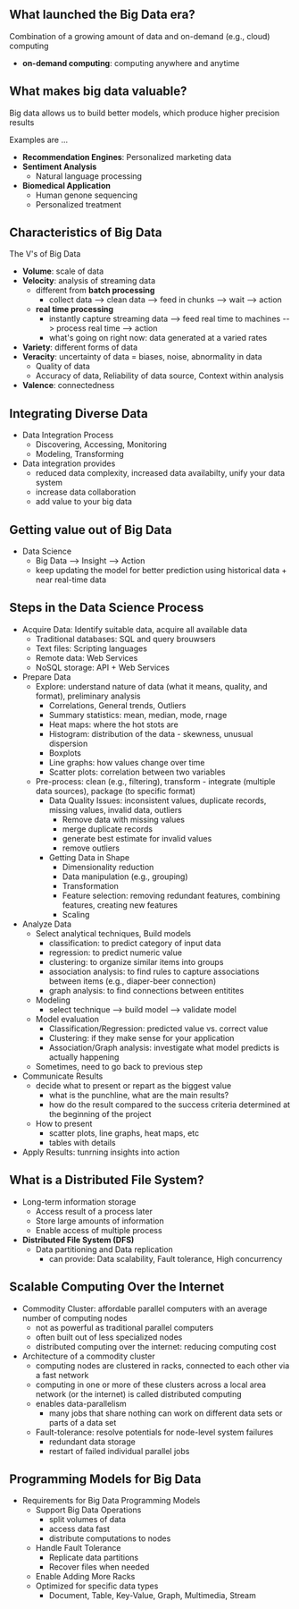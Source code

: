 ## What launched the Big Data era?
Combination of a growing amount of data and on-demand (e.g., cloud) computing
* **on-demand computing**: computing anywhere and anytime


## What makes big data valuable?
Big data allows us to build better models, which produce higher precision results

Examples are ...
* **Recommendation Engines**: Personalized marketing data
* **Sentiment Analysis**
   * Natural language processing
* **Biomedical Application** 
   * Human genone sequencing 
   * Personalized treatment


## Characteristics of Big Data
The V's of Big Data
* **Volume**: scale of data
* **Velocity**: analysis of streaming data
   * different from **batch processing**
      * collect data --> clean data --> feed in chunks --> wait --> action
   * **real time processing**
      * instantly capture streaming data --> feed real time to machines --> process real time --> action
      * what's going on right now: data generated at a varied rates
* **Variety**: different forms of data
* **Veracity**: uncertainty of data = biases, noise, abnormality in data
   * Quality of data
   * Accuracy of data, Reliability of data source, Context within analysis
* **Valence**: connectedness


## Integrating Diverse Data
* Data Integration Process
   * Discovering, Accessing, Monitoring
   * Modeling, Transforming
* Data integration provides 
   * reduced data complexity, increased data availabilty, unify your data system
   * increase data collaboration
   * add value to your big data


## Getting value out of Big Data
* Data Science
   * Big Data --> Insight --> Action
   * keep updating the model for better prediction using historical data + near real-time data


## Steps in the Data Science Process
* Acquire Data: Identify suitable data, acquire all available data
   * Traditional databases: SQL and query brouwsers
   * Text files: Scripting languages
   * Remote data: Web Services
   * NoSQL storage: API + Web Services
* Prepare Data
   * Explore: understand nature of data (what it means, quality, and format), preliminary analysis
      * Correlations, General trends, Outliers
      * Summary statistics: mean, median, mode, rnage
      * Heat maps: where the hot stots are
      * Histogram: distribution of the data - skewness, unusual dispersion
      * Boxplots
      * Line graphs: how values change over time
      * Scatter plots: correlation between two variables
   * Pre-process: clean (e.g., filtering), transform - integrate (multiple data sources), package (to specific format)
      * Data Quality Issues: inconsistent values, duplicate records, missing values, invalid data, outliers
         * Remove data with missing values
         * merge duplicate records
         * generate best estimate for invalid values
         * remove outliers
      * Getting Data in Shape
         * Dimensionality reduction
         * Data manipulation (e.g., grouping)
         * Transformation
         * Feature selection: removing redundant features, combining features, creating new features
         * Scaling
* Analyze Data
   * Select analytical techniques, Build models
      * classification: to predict category of input data
      * regression: to predict numeric value
      * clustering: to organize similar items into groups
      * association analysis: to find rules to capture associations between items (e.g., diaper-beer connection)
      * graph analysis: to find connections between entitites
   * Modeling
      * select technique --> build model --> validate model
   * Model evaluation
      * Classification/Regression: predicted value vs. correct value
      * Clustering: if they make sense for your application
      * Association/Graph analysis: investigate what model predicts is actually happening
   * Sometimes, need to go back to previous step
* Communicate Results
   * decide what to present or repart as the biggest value
      * what is the punchline, what are the main results?
      * how do the result compared to the success criteria determined at the beginning of the project
   * How to present
      * scatter plots, line graphs, heat maps, etc
      * tables with details
* Apply Results: tunrning insights into action
   
   

## What is a Distributed File System?
* Long-term information storage
   * Access result of a process later
   * Store large amounts of information
   * Enable access of multiple process
* **Distributed File System (DFS)**
   * Data partitioning and Data replication
      * can provide: Data scalability, Fault tolerance, High concurrency


## Scalable Computing Over the Internet
* Commodity Cluster: affordable parallel computers with an average number of computing nodes
   * not as powerful as traditional parallel computers
   * often built out of less specialized nodes
   * distributed computing over the internet: reducing computing cost
* Architecture of a commodity cluster
   * computing nodes are clustered in racks, connected to each other via a fast network
   * computing in one or more of these clusters across a local area network (or the internet) is called distributed computing
   * enables data-parallelism
      * many jobs that share nothing can work on different data sets or parts of a data set
   * Fault-tolerance: resolve potentials for node-level system failures
      * redundant data storage
      * restart of failed individual parallel jobs


## Programming Models for Big Data
* Requirements for Big Data Programming Models
   * Support Big Data Operations
      * split volumes of data
      * access data fast
      * distribute computations to nodes
   * Handle Fault Tolerance
      * Replicate data partitions
      * Recover files when needed
   * Enable Adding More Racks
   * Optimized for specific data types
      * Document, Table, Key-Value, Graph, Multimedia, Stream
